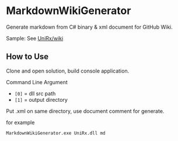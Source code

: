 MarkdownWikiGenerator
===
Generate markdown from C# binary & xml document for GitHub Wiki.

Sample: See [UniRx/wiki](https://github.com/neuecc/UniRx/wiki)

How to Use
---
Clone and open solution, build console application.

Command Line Argument
- `[0]` = dll src path
- `[1]` = output directory 

Put .xml on same directory, use document comment for generate.

for example

```
MarkdownWikiGenerator.exe UniRx.dll md
```